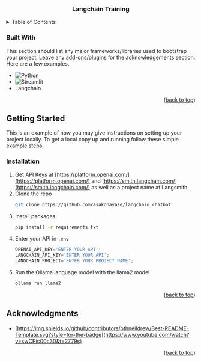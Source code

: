 
<a name="readme-top"></a>

<div align="center">
  <h3 align="center">Langchain Training</h3>
</div>



<!-- TABLE OF CONTENTS -->
<details>
  <summary>Table of Contents</summary>
  <ol>
    <li>
      <ul>
        <li><a href="#built-with">Built With</a></li>
      </ul>
    </li>
    <li>
      <a href="#getting-started">Getting Started</a>
      <ul>
        <li><a href="#prerequisites">Prerequisites</a></li>
        <li><a href="#installation">Installation</a></li>
      </ul>
    </li>
    <li><a href="#acknowledgments">Acknowledgments</a></li>
  </ol>
</details>



### Built With

This section should list any major frameworks/libraries used to bootstrap your project. Leave any add-ons/plugins for the acknowledgements section. Here are a few examples.

* ![Python](https://img.shields.io/badge/python-3670A0?style=for-the-badge&logo=python&logoColor=ffdd54)
* ![Streamlit](https://img.shields.io/badge/streamlit-%23FFFFFF.svg?style=for-the-badge&logo=streamlit&logoColor=FF4B4B)
* Langchain

<p align="right">(<a href="#readme-top">back to top</a>)</p>



<!-- GETTING STARTED -->
## Getting Started

This is an example of how you may give instructions on setting up your project locally.
To get a local copy up and running follow these simple example steps.


### Installation

1. Get API Keys at [https://platform.openai.com/](https://platform.openai.com/) and [https://smith.langchain.com/](https://smith.langchain.com/) as well as a project name at Langsmith.
2. Clone the repo
   ```sh
   git clone https://github.com/asakohayase/langchain_chatbot
   ```
3. Install packages
   ```sh
   pip install -r requirements.txt 
   ```
4. Enter your API in `.env`
   ```js
   OPENAI_API_KEY='ENTER YOUR API';
   LANGCHAIN_API_KEY='ENTER YOUR API';
   LANGCHAIN_PROJECT='ENTER YOUR PROJECT NAME';
   ```
5. Run the Ollama language model with the llama2 model
    ```sh
   ollama run llama2
   ```

<p align="right">(<a href="#readme-top">back to top</a>)</p>



<!-- ACKNOWLEDGMENTS -->
## Acknowledgments

* [https://img.shields.io/github/contributors/othneildrew/Best-README-Template.svg?style=for-the-badge](https://www.youtube.com/watch?v=swCPic00c30&t=2779s)


<p align="right">(<a href="#readme-top">back to top</a>)</p>
